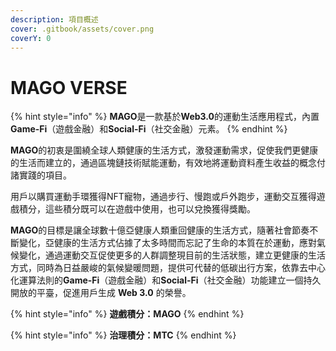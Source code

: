 ```yaml
---
description: 項目概述
cover: .gitbook/assets/cover.png
coverY: 0
---
```


# MAGO VERSE

{% hint style="info" %}
**MAGO**是一款基於**Web3.0**的運動生活應用程式，內置 **Game-Fi**（遊戲金融）和**Social-Fi**（社交金融）元素。
{% endhint %}

**MAGO**的初衷是圍繞全球人類健康的生活方式，激發運動需求，促使我們更健康的生活而建立的，通過區塊鏈技術賦能運動，有效地將運動資料產生收益的概念付諸實踐的項目。

用戶以購買運動手環獲得NFT寵物，通過步行、慢跑或戶外跑步，運動交互獲得遊戲積分，這些積分既可以在遊戲中使用，也可以兌換獲得獎勵。

**MAGO**的目標是讓全球數十億亞健康人類重回健康的生活方式，隨著社會節奏不斷變化，亞健康的生活方式佔據了太多時間而忘記了生命的本質在於運動，應對氣候變化，通過運動交互促使更多的人群調整現目前的生活狀態，建立更健康的生活方式，同時為日益嚴峻的氣候變暖問題，提供可代替的低碳出行方案，依靠去中心化運算法則的**Game-Fi**（遊戲金融）和**Social-Fi**（社交金融）功能建立一個持久開放的平臺，促進用戶生成 **Web 3.0** 的榮譽。

{% hint style="info" %}
**遊戲積分：MAGO**
{% endhint %}

{% hint style="info" %}
**治理積分：MTC**
{% endhint %}
